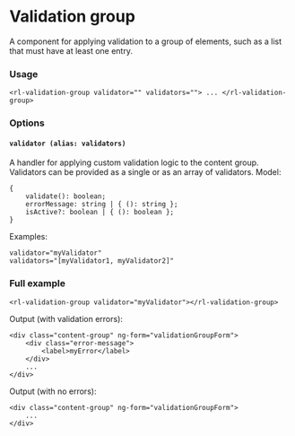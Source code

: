 # Validation group
A component for applying validation to a group of elements, such as a list that must have at least one entry.

### Usage
```
<rl-validation-group validator="" validators=""> ... </rl-validation-group>
```
### Options

#### `validator (alias: validators)`

A handler for applying custom validation logic to the content group. Validators can be provided as a single or as an array of validators.
Model:
```
{
	validate(): boolean;
	errorMessage: string | { (): string };
	isActive?: boolean | { (): boolean };
}
```
Examples:
```
validator="myValidator"
validators="[myValidator1, myValidator2]"
```

### Full example

```
<rl-validation-group validator="myValidator"></rl-validation-group>
```
Output (with validation errors):
```
<div class="content-group" ng-form="validationGroupForm">
	<div class="error-message">
		<label>myError</label>
	</div>
	...
</div>
```
Output (with no errors):
```
<div class="content-group" ng-form="validationGroupForm">
	...
</div>
```